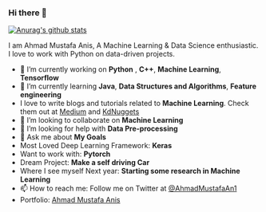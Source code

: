 ### Hi there 👋

[![Anurag's github stats](https://github-readme-stats.vercel.app/api?username=ahmadmustafaanis)](https://github.com/anuraghazra/github-readme-stats)

I am Ahmad Mustafa Anis, A Machine Learning & Data Science enthusiastic. I love to work with Python on data-driven projects.

- 🔭 I’m currently working on **Python** , **C++**, **Machine Learning**, **Tensorflow**
- 🌱 I’m currently learning **Java**, **Data Structures and Algorithms**, **Feature engineering**
- I love to write blogs and tutorials related to **Machine Learning**. Check them out at [Medium](https://medium.com/@ahmadanis5050) and [KdNuggets](https://www.kdnuggets.com/author/ahmad-anis)
- 👯 I’m looking to collaborate on **Machine Learning**
- 🤔 I’m looking for help with **Data Pre-processing**
- 💬 Ask me about **My Goals**
- Most Loved Deep Learning Framework: **Keras**
- Want to work with: **Pytorch**
- Dream Project: **Make a self driving Car**
- Where I see myself Next year: **Starting some research in Machine Learning**
- 📫 How to reach me: Follow me on Twitter at [@AhmadMustafaAn1](https://twitter.com/AhmadMustafaAn1)
- Portfolio: [Ahmad Mustafa Anis](https://ahmadmustafaanis.github.io/Resume_Site.io/)
